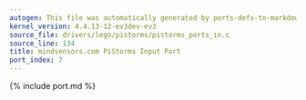 ```yaml
---
autogen: This file was automatically generated by ports-defs-to-markdown.py
kernel_version: 4.4.13-12-ev3dev-ev3
source_file: drivers/lego/pistorms/pistorms_ports_in.c
source_line: 134
title: mindsensors.com PiStorms Input Port
port_index: 7
---
```


{% include port.md %}
